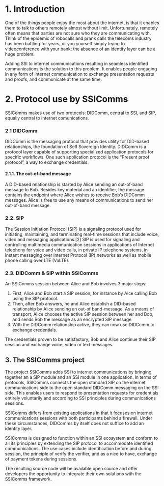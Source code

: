 # 1. Introduction

One of the things people enjoy the most about the internet, is that it enables them to talk to others remotely almost without limit.
Unfortunately, remotely often means that parties are not sure who they are communicating with. Think of the epidemic of robocalls and prank calls the telecoms industry has been battling for years, or you yourself simply trying to videoconference with your bank: the absence of an identity layer can be a huge problem.

Adding SSI to internet communications resulting in seamless identified communications is the solution to this problem. It enables people engaging in any form of internet communication to exchange presentation requests and proofs, and communicate at the same time.


# 2. Protocol use by SSIComms
SSIComms makes use of two protocols: DIDComm, central to SSI, and SIP, equally central to internet comunications.


### 2.1 DIDComm

DIDComm is the messaging protocol that provides utility for DID-based relationships, the foundation of Self Sovereign Identity. DIDComm is a protocol layer capable of supporting specialized application protocols for specific workflows. 
One such application  protocol is the “Present proof protocol”, a way to exchange credentials.

#### 2.1.1. The out-of-band message
A DID-based relationship is started by Alice sending an out-of-band message to Bob. Besides key material and an identifier, the message contains the endpoint where Alice wishes to receive Bob’s DIDComm messages. Alice is free to use any means of communications to send her out-of-band message.


### 2.2. SIP
The Session Initiation Protocol (SIP) is a signaling protocol used for initiating, maintaining, and terminating real-time sessions that include voice, video and messaging applications.[2] SIP is used for signaling and controlling multimedia communication sessions in applications of Internet telephony for voice and video calls, in private IP telephone systems, in instant messaging over Internet Protocol (IP) networks as well as mobile phone calling over LTE (VoLTE).


### 2.3. DIDComm & SIP within SSIComms
An SSIComms session between Alice and Bob involves 3 major steps:
1. First, Alice and Bob start a SIP session, for instance by Aice calling Bob using the SIP protocol.
2. Then, after Bob answers, he and Alice establish a DID-based relationship by Alice sending an out-of band-message. As a means of transport, Alice chooses the active SIP session between her and Bob, and sends Bob the message as an encrypted SIP message. 
3. With the DIDComm relationship active, they can now use DIDComm to exchange credentials.

The credentials proven to be satisfactory, Bob and Alice continue their SIP session and exchange voice, video or text messages.


## 3. The SSIComms project
The project SSIComms adds SSI to internet communications by bringing together an a SIP module and an SSI module in one application. In terms of protocols, SSIComms connects the open standard SIP on the internet communications side to the open standard DIDComm messaging on the SSI side. This enables users to respond to presentation requests for credentials entirely voluntarily and according to SSI principles during communications sessions.

SSIComms differs from existing applications in that it focuses on internet communications sessions with both participants behind a firewall. Under these circumstances, DIDComms by itself does not suffice to add an identity layer.

SSIComms is designed to function within an SSI ecosystem and conform to all its principles by extending the SIP protocol to accommodate identified communications.
The use cases include identification before and during session, the principle of verify the verifier, and as a nice to have, exchange of payment tokens during sessions.

The resulting source code will be available open source and offer developers the opportunity to integrate their own solutions with the SSIComms framework.
